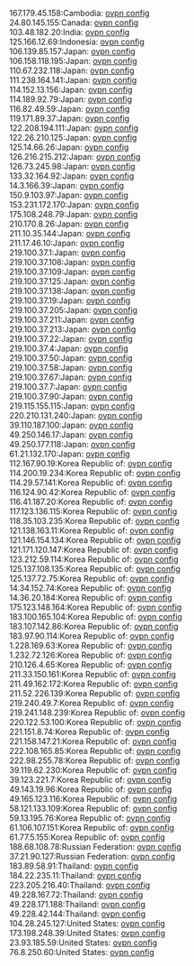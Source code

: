 167.179.45.158:Cambodia: [ovpn config](vpn/167_179_45_158.ovpn)  
24.80.145.155:Canada: [ovpn config](vpn/24_80_145_155.ovpn)  
103.48.182.20:India: [ovpn config](vpn/103_48_182_20.ovpn)  
125.166.12.69:Indonesia: [ovpn config](vpn/125_166_12_69.ovpn)  
106.139.85.157:Japan: [ovpn config](vpn/106_139_85_157.ovpn)  
106.158.118.195:Japan: [ovpn config](vpn/106_158_118_195.ovpn)  
110.67.232.118:Japan: [ovpn config](vpn/110_67_232_118.ovpn)  
111.238.164.141:Japan: [ovpn config](vpn/111_238_164_141.ovpn)  
114.152.13.156:Japan: [ovpn config](vpn/114_152_13_156.ovpn)  
114.189.92.79:Japan: [ovpn config](vpn/114_189_92_79.ovpn)  
116.82.49.59:Japan: [ovpn config](vpn/116_82_49_59.ovpn)  
119.171.89.37:Japan: [ovpn config](vpn/119_171_89_37.ovpn)  
122.208.194.111:Japan: [ovpn config](vpn/122_208_194_111.ovpn)  
122.26.210.125:Japan: [ovpn config](vpn/122_26_210_125.ovpn)  
125.14.66.26:Japan: [ovpn config](vpn/125_14_66_26.ovpn)  
126.216.215.212:Japan: [ovpn config](vpn/126_216_215_212.ovpn)  
126.73.245.98:Japan: [ovpn config](vpn/126_73_245_98.ovpn)  
133.32.164.92:Japan: [ovpn config](vpn/133_32_164_92.ovpn)  
14.3.166.39:Japan: [ovpn config](vpn/14_3_166_39.ovpn)  
150.9.103.97:Japan: [ovpn config](vpn/150_9_103_97.ovpn)  
153.231.172.170:Japan: [ovpn config](vpn/153_231_172_170.ovpn)  
175.108.248.79:Japan: [ovpn config](vpn/175_108_248_79.ovpn)  
210.170.8.26:Japan: [ovpn config](vpn/210_170_8_26.ovpn)  
211.10.35.144:Japan: [ovpn config](vpn/211_10_35_144.ovpn)  
211.17.46.10:Japan: [ovpn config](vpn/211_17_46_10.ovpn)  
219.100.37.1:Japan: [ovpn config](vpn/219_100_37_1.ovpn)  
219.100.37.108:Japan: [ovpn config](vpn/219_100_37_108.ovpn)  
219.100.37.109:Japan: [ovpn config](vpn/219_100_37_109.ovpn)  
219.100.37.125:Japan: [ovpn config](vpn/219_100_37_125.ovpn)  
219.100.37.138:Japan: [ovpn config](vpn/219_100_37_138.ovpn)  
219.100.37.19:Japan: [ovpn config](vpn/219_100_37_19.ovpn)  
219.100.37.205:Japan: [ovpn config](vpn/219_100_37_205.ovpn)  
219.100.37.211:Japan: [ovpn config](vpn/219_100_37_211.ovpn)  
219.100.37.213:Japan: [ovpn config](vpn/219_100_37_213.ovpn)  
219.100.37.22:Japan: [ovpn config](vpn/219_100_37_22.ovpn)  
219.100.37.4:Japan: [ovpn config](vpn/219_100_37_4.ovpn)  
219.100.37.50:Japan: [ovpn config](vpn/219_100_37_50.ovpn)  
219.100.37.58:Japan: [ovpn config](vpn/219_100_37_58.ovpn)  
219.100.37.67:Japan: [ovpn config](vpn/219_100_37_67.ovpn)  
219.100.37.7:Japan: [ovpn config](vpn/219_100_37_7.ovpn)  
219.100.37.90:Japan: [ovpn config](vpn/219_100_37_90.ovpn)  
219.115.155.115:Japan: [ovpn config](vpn/219_115_155_115.ovpn)  
220.210.131.240:Japan: [ovpn config](vpn/220_210_131_240.ovpn)  
39.110.187.100:Japan: [ovpn config](vpn/39_110_187_100.ovpn)  
49.250.146.17:Japan: [ovpn config](vpn/49_250_146_17.ovpn)  
49.250.177.118:Japan: [ovpn config](vpn/49_250_177_118.ovpn)  
61.21.132.170:Japan: [ovpn config](vpn/61_21_132_170.ovpn)  
112.167.90.19:Korea Republic of: [ovpn config](vpn/112_167_90_19.ovpn)  
114.200.19.234:Korea Republic of: [ovpn config](vpn/114_200_19_234.ovpn)  
114.29.57.141:Korea Republic of: [ovpn config](vpn/114_29_57_141.ovpn)  
116.124.90.42:Korea Republic of: [ovpn config](vpn/116_124_90_42.ovpn)  
116.41.187.20:Korea Republic of: [ovpn config](vpn/116_41_187_20.ovpn)  
117.123.136.115:Korea Republic of: [ovpn config](vpn/117_123_136_115.ovpn)  
118.35.103.235:Korea Republic of: [ovpn config](vpn/118_35_103_235.ovpn)  
121.138.163.11:Korea Republic of: [ovpn config](vpn/121_138_163_11.ovpn)  
121.146.154.134:Korea Republic of: [ovpn config](vpn/121_146_154_134.ovpn)  
121.171.120.147:Korea Republic of: [ovpn config](vpn/121_171_120_147.ovpn)  
123.212.59.114:Korea Republic of: [ovpn config](vpn/123_212_59_114.ovpn)  
125.137.108.135:Korea Republic of: [ovpn config](vpn/125_137_108_135.ovpn)  
125.137.72.75:Korea Republic of: [ovpn config](vpn/125_137_72_75.ovpn)  
14.34.152.74:Korea Republic of: [ovpn config](vpn/14_34_152_74.ovpn)  
14.36.20.184:Korea Republic of: [ovpn config](vpn/14_36_20_184.ovpn)  
175.123.148.164:Korea Republic of: [ovpn config](vpn/175_123_148_164.ovpn)  
183.100.165.104:Korea Republic of: [ovpn config](vpn/183_100_165_104.ovpn)  
183.107.142.86:Korea Republic of: [ovpn config](vpn/183_107_142_86.ovpn)  
183.97.90.114:Korea Republic of: [ovpn config](vpn/183_97_90_114.ovpn)  
1.228.169.63:Korea Republic of: [ovpn config](vpn/1_228_169_63.ovpn)  
1.232.72.126:Korea Republic of: [ovpn config](vpn/1_232_72_126.ovpn)  
210.126.4.65:Korea Republic of: [ovpn config](vpn/210_126_4_65.ovpn)  
211.33.150.161:Korea Republic of: [ovpn config](vpn/211_33_150_161.ovpn)  
211.49.162.172:Korea Republic of: [ovpn config](vpn/211_49_162_172.ovpn)  
211.52.226.139:Korea Republic of: [ovpn config](vpn/211_52_226_139.ovpn)  
219.240.49.7:Korea Republic of: [ovpn config](vpn/219_240_49_7.ovpn)  
219.241.148.239:Korea Republic of: [ovpn config](vpn/219_241_148_239.ovpn)  
220.122.53.100:Korea Republic of: [ovpn config](vpn/220_122_53_100.ovpn)  
221.151.8.74:Korea Republic of: [ovpn config](vpn/221_151_8_74.ovpn)  
221.158.147.21:Korea Republic of: [ovpn config](vpn/221_158_147_21.ovpn)  
222.108.165.85:Korea Republic of: [ovpn config](vpn/222_108_165_85.ovpn)  
222.98.255.78:Korea Republic of: [ovpn config](vpn/222_98_255_78.ovpn)  
39.119.62.230:Korea Republic of: [ovpn config](vpn/39_119_62_230.ovpn)  
39.123.221.7:Korea Republic of: [ovpn config](vpn/39_123_221_7.ovpn)  
49.143.19.96:Korea Republic of: [ovpn config](vpn/49_143_19_96.ovpn)  
49.165.123.116:Korea Republic of: [ovpn config](vpn/49_165_123_116.ovpn)  
58.121.133.109:Korea Republic of: [ovpn config](vpn/58_121_133_109.ovpn)  
59.13.195.76:Korea Republic of: [ovpn config](vpn/59_13_195_76.ovpn)  
61.106.107.151:Korea Republic of: [ovpn config](vpn/61_106_107_151.ovpn)  
61.77.5.155:Korea Republic of: [ovpn config](vpn/61_77_5_155.ovpn)  
188.68.108.78:Russian Federation: [ovpn config](vpn/188_68_108_78.ovpn)  
37.21.90.127:Russian Federation: [ovpn config](vpn/37_21_90_127.ovpn)  
183.89.58.91:Thailand: [ovpn config](vpn/183_89_58_91.ovpn)  
184.22.235.11:Thailand: [ovpn config](vpn/184_22_235_11.ovpn)  
223.205.216.40:Thailand: [ovpn config](vpn/223_205_216_40.ovpn)  
49.228.167.72:Thailand: [ovpn config](vpn/49_228_167_72.ovpn)  
49.228.171.188:Thailand: [ovpn config](vpn/49_228_171_188.ovpn)  
49.228.42.144:Thailand: [ovpn config](vpn/49_228_42_144.ovpn)  
104.28.245.127:United States: [ovpn config](vpn/104_28_245_127.ovpn)  
173.198.248.39:United States: [ovpn config](vpn/173_198_248_39.ovpn)  
23.93.185.59:United States: [ovpn config](vpn/23_93_185_59.ovpn)  
76.8.250.60:United States: [ovpn config](vpn/76_8_250_60.ovpn)  
